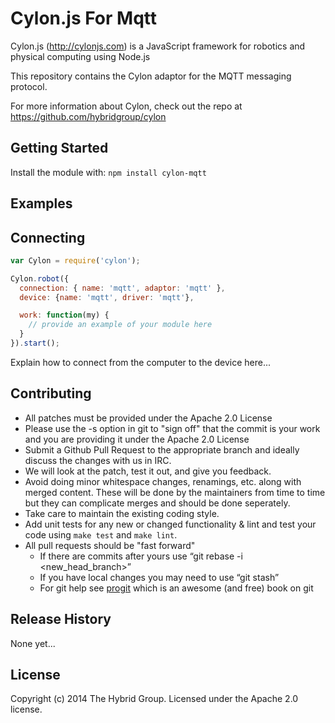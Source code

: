 # Cylon.js For Mqtt

Cylon.js (http://cylonjs.com) is a JavaScript framework for robotics and physical computing using Node.js

This repository contains the Cylon adaptor for the MQTT messaging protocol.

For more information about Cylon, check out the repo at
https://github.com/hybridgroup/cylon

## Getting Started

Install the module with: `npm install cylon-mqtt`

## Examples

## Connecting

```javascript
var Cylon = require('cylon');

Cylon.robot({
  connection: { name: 'mqtt', adaptor: 'mqtt' },
  device: {name: 'mqtt', driver: 'mqtt'},

  work: function(my) {
    // provide an example of your module here
  }
}).start();
```

Explain how to connect from the computer to the device here...

## Contributing

* All patches must be provided under the Apache 2.0 License
* Please use the -s option in git to "sign off" that the commit is your work and you are providing it under the Apache 2.0 License
* Submit a Github Pull Request to the appropriate branch and ideally discuss the changes with us in IRC.
* We will look at the patch, test it out, and give you feedback.
* Avoid doing minor whitespace changes, renamings, etc. along with merged content. These will be done by the maintainers from time to time but they can complicate merges and should be done seperately.
* Take care to maintain the existing coding style.
* Add unit tests for any new or changed functionality & lint and test your code using `make test` and `make lint`.
* All pull requests should be "fast forward"
  * If there are commits after yours use “git rebase -i <new_head_branch>”
  * If you have local changes you may need to use “git stash”
  * For git help see [progit](http://git-scm.com/book) which is an awesome (and free) book on git

## Release History

None yet...

## License

Copyright (c) 2014 The Hybrid Group. Licensed under the Apache 2.0 license.
